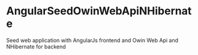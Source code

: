 # AngularSeedOwinWebApiNHibernate
Seed web application with AngularJs frontend and Owin Web Api and NHibernate for backend

